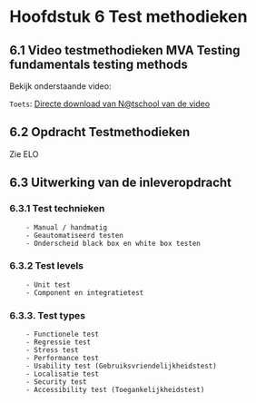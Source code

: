 # Hoofdstuk 6 Test methodieken

## 6.1 Video testmethodieken MVA Testing fundamentals testing methods

Bekijk onderstaande video:

``Toets``: [Directe download van N@tschool van de video](https://elo.kw1c.nl/CMS/Studie/811%20ICT-Academie/811%20VakkenInhoud/%5BB.06%20BEH%5D%20Onderhoud%20en%20beheer/Productie/04.%20Aanvullend/SoftwareTestingFundamentalsM02_high.mp4)

## 6.2 Opdracht Testmethodieken

Zie ELO

## 6.3 Uitwerking van de inleveropdracht

### 6.3.1 Test technieken
        - Manual / handmatig
        - Geautomatiseerd testen
        - Onderscheid black box en white box testen

### 6.3.2 Test levels
        - Unit test
        - Component en integratietest
    
### 6.3.3. Test types
        - Functionele test
        - Regressie test
        - Stress test
        - Performance test
        - Usability test (Gebruiksvriendelijkheidstest)
        - Localisatie test
        - Security test
        - Accessibility test (Toegankelijkheidstest)
